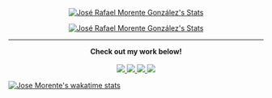 

<!--
### Hi there 👋
**JoseMorente98/JoseMorente98** is a ✨ _special_ ✨ repository because its `README.md` (this file) appears on your GitHub profile.

Here are some ideas to get you started:

- 🔭 I’m currently working on ...
- 🌱 I’m currently learning ...
- 👯 I’m looking to collaborate on ...
- 🤔 I’m looking for help with ...
- 💬 Ask me about ...
- 📫 How to reach me: ...
- 😄 Pronouns: ...
- ⚡ Fun fact: ...
-->

<p align="center">
  <a href="https://github.com/JoseMorente98" class="rich-diff-level-one">
    <img src="https://github-readme-stats.vercel.app/api?username=JoseMorente98&theme=radical&show_icons=true&count_private=true" alt="José Rafael Morente González's Stats">
  </a>
</p>
<p>
<p align="center">
  <a href="https://github.com/JoseMorente98" class="rich-diff-level-one">
    <img src="https://github-readme-stats.vercel.app/api/top-langs/?username=JoseMorente98&theme=radical&layout=compact" alt="José Rafael Morente González's Stats">
  </a>
</p>
<p>
 <hr>
<p align="center">
  <strong>Check out my work below!</strong>
  <br><br>
  <a href="https://badges.pufler.dev">
    <img src="https://badges.pufler.dev/visits/JoseMorente98/JoseMorente98?style=flat-square&color=black&logo=github&a=0">
  </a>
  <a href="https://badges.pufler.dev">
    <img src="https://badges.pufler.dev/years/JoseMorente98?style=flat-square&color=black&logo=github&a=0">
  </a>
  <a href="https://badges.pufler.dev">
    <img src="https://badges.pufler.dev/repos/JoseMorente98?style=flat-square&color=black&logo=github&a=0">
  </a>
  <a href="https://badges.pufler.dev">
    <img src="https://badges.pufler.dev/commits/monthly/JoseMorente98?style=flat-square&color=black&logo=github&a=0">
  </a>
</p>

[![Jose Morente's wakatime stats](https://github-readme-stats.vercel.app/api/wakatime?username=JoseMorente98)](https://github.com/anuraghazra/github-readme-stats)

